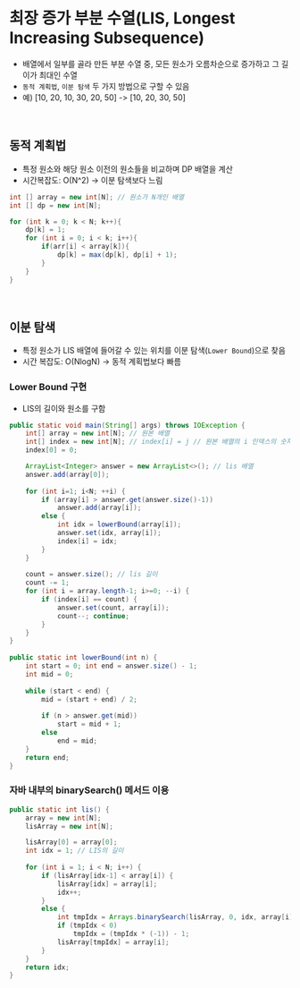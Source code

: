 # 최장 증가 부분 수열(LIS, Longest Increasing Subsequence)

* 배열에서 일부를 골라 만든 부분 수열 중, 모든 원소가 오름차순으로 증가하고 그 길이가 최대인 수열
* `동적 계획법`, `이분 탐색` 두 가지 방법으로 구할 수 있음
* 예) [10, 20, 10, 30, 20, 50] -> [10, 20, 30, 50]

<br>

## 동적 계획법

* 특정 원소와 해당 원소 이전의 원소들을 비교하며 DP 배열을 계산
* 시간복잡도: O(N^2) -> 이분 탐색보다 느림

```java
int [] array = new int[N]; // 원소가 N개인 배열
int [] dp = new int[N];

for (int k = 0; k < N; k++){
	dp[k] = 1;
    for (int i = 0; i < k; i++){
        if(arr[i] < array[k]){
            dp[k] = max(dp[k], dp[i] + 1);
        }        
    }
}
```

<br>

## 이분 탐색

* 특정 원소가 LIS 배열에 들어갈 수 있는 위치를 이분 탐색(`Lower Bound`)으로 찾음
* 시간 복잡도: O(NlogN) -> 동적 계획법보다 빠름

### Lower Bound 구현
* LIS의 길이와 원소를 구함

```java
public static void main(String[] args) throws IOException {  
    int[] array = new int[N]; // 원본 배열
    int[] index = new int[N]; // index[i] = j // 원본 배열의 i 인덱스의 숫자는 LIS에서 j인덱스에 존재
    index[0] = 0;

    ArrayList<Integer> answer = new ArrayList<>(); // lis 배열
    answer.add(array[0]);
          
    for (int i=1; i<N; ++i) {
        if (array[i] > answer.get(answer.size()-1))
            answer.add(array[i]);
        else {
            int idx = lowerBound(array[i]);
            answer.set(idx, array[i]);
            index[i] = idx;
        }                
    }
          
    count = answer.size(); // lis 길이
    count -= 1;
    for (int i = array.length-1; i>=0; --i) {
        if (index[i] == count) {
            answer.set(count, array[i]);
            count--; continue;
        }
    }
}
  
public static int lowerBound(int n) {
    int start = 0; int end = answer.size() - 1;
    int mid = 0;
   
    while (start < end) {
        mid = (start + end) / 2;
    
        if (n > answer.get(mid))
            start = mid + 1;
        else
            end = mid;
    }
    return end;
}
```

### 자바 내부의 binarySearch() 메서드 이용

```java
public static int lis() {
    array = new int[N];
    lisArray = new int[N];

    lisArray[0] = array[0];
    int idx = 1; // LIS의 길이
    
    for (int i = 1; i < N; i++) {
        if (lisArray[idx-1] < array[i]) {     
            lisArray[idx] = array[i];
            idx++; 
        }
        else {
            int tmpIdx = Arrays.binarySearch(lisArray, 0, idx, array[i]);
            if (tmpIdx < 0)
                tmpIdx = (tmpIdx * (-1)) - 1;
            lisArray[tmpIdx] = array[i];
        }
    }
    return idx;
} 
```